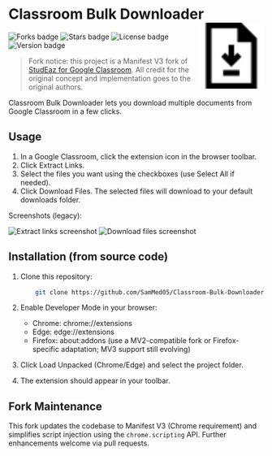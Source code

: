 # Classroom Bulk Downloader <img src="assets/icon48.png" alt="Extension icon" width="130" align="right" />

![Forks badge](https://img.shields.io/github/forks/SamMed05/Classroom-Bulk-Downloader?color=green&style=for-the-badge)
![Stars badge](https://img.shields.io/github/stars/SamMed05/Classroom-Bulk-Downloader?color=blueviolet&style=for-the-badge)
![License badge](https://img.shields.io/github/license/SamMed05/Classroom-Bulk-Downloader?color=blue&style=for-the-badge)
![Version badge](https://img.shields.io/badge/version-1.4.0-pink.svg?style=for-the-badge)

> Fork notice: this project is a Manifest V3 fork of [StudEaz for Google Classroom](https://github.com/MLSA-SRM/GCR-Extension). All credit for the original concept and implementation goes to the original authors.

Classroom Bulk Downloader lets you download multiple documents from Google Classroom in a few clicks.

## Usage

1. In a Google Classroom, click the extension icon in the browser toolbar.
2. Click Extract Links.
3. Select the files you want using the checkboxes (use Select All if needed).
4. Click Download Files. The selected files will download to your default downloads folder.

Screenshots (legacy):

![Extract links screenshot](https://i.ibb.co/8jzZWSX/1.png)
![Download files screenshot](https://i.ibb.co/vvzySYJ/3.png)

## Installation (from source code)

1. Clone this repository:

    ```bash
        git clone https://github.com/SamMed05/Classroom-Bulk-Downloader
    ```

2. Enable Developer Mode in your browser:

    * Chrome: chrome://extensions
    * Edge: edge://extensions
    * Firefox: about:addons (use a MV2-compatible fork or Firefox-specific adaptation; MV3 support still evolving)
3. Click Load Unpacked (Chrome/Edge) and select the project folder.
4. The extension should appear in your toolbar.

## Fork Maintenance

This fork updates the codebase to Manifest V3 (Chrome requirement) and simplifies script injection using the `chrome.scripting` API. Further enhancements welcome via pull requests.
